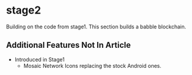 # stage2

Building on the code from stage1. This section builds a babble blockchain.


## Additional Features Not In Article

+ Introduced in Stage1
	+ Mosaic Network Icons replacing the stock Android ones. 
	
	